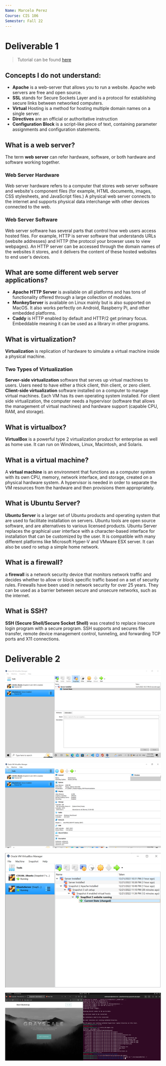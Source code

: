 ```yaml
---
Name: Marcelo Perez
Course: CIS 106
Semester: Fall 22
---
```

# Deliverable 1

> Tutorial can be found [here](https://www.digitalocean.com/community/tutorials/how-to-install-the-apache-web-server-on-ubuntu-22-04)

## Concepts I do not understand:

- **Apache** is a web-server that allows you to run a website. Apache web servers are free and open source.
- **SSL** stands for Secure Sockets Layer and is a protocol for establishing secure links between networked computers.
- **Virtual** Hosting is a method for hosting multiple domain names on a single server. 
- **Directives** are an official or authoritative instruction
- **Configuration Block** is a script-like piece of text, containing parameter assignments and configuration statements. 

## What is a web server?
The term **web server** can refer hardware, software, or both hardware and software working together.
### Web Server Hardware
Web server hardware refers to a computer that stores web server software and website's component files (for example, HTML documents, images, CSS stylesheets, and JavaScript files.) A physical web server connects to the internet and supports physical data interchange with other devices connected to the web.
### Web Server Software
Web server software has several parts that control how web users access hosted files. For example, HTTP is server software that understands URLs (website addresses) and HTTP (the protocol your browser uses to view webpages). An HTTP server can be accessed through the domain names of the websites it stores, and it delivers the content of these hosted websites to end user's devices. 

## What are some different web server applications?
- **Apache HTTP Server** is available on all platforms and has tons of functionality offered through a large collection of modules. 
- **MonkeyServer** is available on Linux mainly but is also supported on MacOS. It also works perfectly on Android, Raspberry Pi, and other embedded platforms. 
- **Caddy** is HTTP enabled by default and HTTP/2 get primary focus. Embeddable meaning it can be used as a library in other programs. 

## What is virtualization? 
**Virtualization** is replication of hardware to simulate a virtual machine inside a physical machine.
### Two Types of Virtualization
**Server-side virtualization** software that serves up virtual machines to users. Users need to have either a thick client, thin client, or zero client. 
**Client-side virtualization** software installed on a computer to manage virtual machines. Each VM has its own operating system installed. For client side virtualization, the computer needs a hypervisor (software that allows the management of virtual machines) and hardware support (capable CPU, RAM, and storage).

## What is virtualbox?
**VirtualBox** is a powerful type 2 virtualization product for enterprise as well as home use. It can run on Windows, Linux, Macintosh, and Solaris. 

## What is a virtual machine?
A **virtual machine** is an environment that functions as a computer system with its own CPU, memory, network interface, and storage, created on a physical hardware system. A hypervisor is needed in order to separate the VM resources from the hardware and then provisions them appropriately. 

## What is Ubuntu Server?
**Ubuntu Server** is a larger set of Ubuntu products and operating system that are used to facilitate installation on servers. Ubuntu tools are open source software, and are alternatives to various licensed products. Ubuntu Server replaces the graphical user interface with a character-based interface for installation that can be customized by the user. It is compatible with many different platforms like Microsoft Hyper-V and VMware ESX server. It can also be used ro setup a simple home network. 

## What is a firewall?
a **firewall** is a network security device that monitors network traffic and decides whether to allow or block specific traffic based on a set of security rules. Firewalls have been used in network security for over 25 years. They can be used as a barrier between secure and unsecure networks, such as the internet. 

## What is SSH?
**SSH (Secure Shell/Secure Socket Shell)** was created to replace insecure login program with a secure program. SSH supports and secures file transfer, remote device management control, tunneling, and forwarding TCP ports and X11 connections. 

# Deliverable 2

![snapshot1](snapshot1.PNG)

![snapshot1](snapshot1.1.PNG)

![snapshot5](snapshot5.1.PNG)

![websiterunning](website.png)